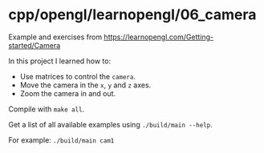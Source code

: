 # cpp/opengl/learnopengl/06_camera

Example and exercises from https://learnopengl.com/Getting-started/Camera

In this project I learned how to:
- Use matrices to control the `camera`.
- Move the camera in the `x`, `y` and `z` axes.
- Zoom the camera in and out.

Compile with `make all`.

Get a list of all available examples using `./build/main --help`.

For example: `./build/main cam1`
